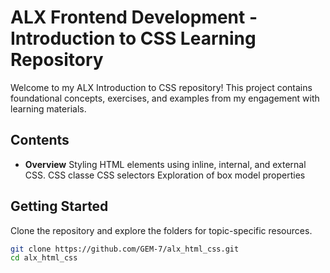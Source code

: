 # ALX Frontend Development - Introduction to CSS Learning Repository

Welcome to my ALX Introduction to CSS repository! This project contains foundational concepts, exercises, and examples from my engagement with learning materials.

## Contents

- **Overview**
Styling HTML elements using inline, internal, and external CSS.
CSS classe
CSS selectors
Exploration of box model properties

## Getting Started

Clone the repository and explore the folders for topic-specific resources.

```bash
git clone https://github.com/GEM-7/alx_html_css.git
cd alx_html_css
```